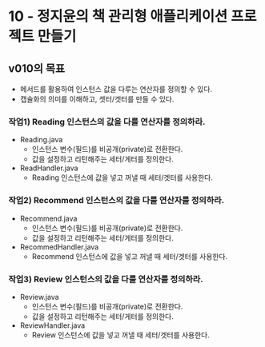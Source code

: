 # 10 - 정지윤의 책 관리형 애플리케이션 프로젝트 만들기

## v010의 목표

- 메서드를 활용하여 인스턴스 값을 다루는 연산자를 정의할 수 있다.
- 캡슐화의 의미를 이해하고, 셋터/겟터를 만들 수 있다.


### 작업1) Reading 인스턴스의 값을 다룰 연산자를 정의하라.

- Reading.java
    - 인스턴스 변수(필드)를 비공개(private)로 전환한다.
    - 값을 설정하고 리턴해주는 세터/게터를 정의한다.
- ReadHandler.java
    - Reading 인스턴스에 값을 넣고 꺼낼 때 세터/겟터를 사용한다.

### 작업2) Recommend 인스턴스의 값을 다룰 연산자를 정의하라.

- Recommend.java
    - 인스턴스 변수(필드)를 비공개(private)로 전환한다.
    - 값을 설정하고 리턴해주는 세터/게터를 정의한다.
- RecommedHandler.java
    - Recommend 인스턴스에 값을 넣고 꺼낼 때 세터/겟터를 사용한다.

### 작업3) Review 인스턴스의 값을 다룰 연산자를 정의하라.

- Review.java
    - 인스턴스 변수(필드)를 비공개(private)로 전환한다.
    - 값을 설정하고 리턴해주는 세터/게터를 정의한다.
- ReviewHandler.java
    - Review 인스턴스에 값을 넣고 꺼낼 때 세터/겟터를 사용한다.

